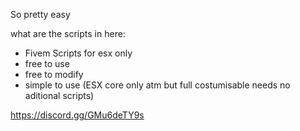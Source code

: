 So pretty easy

what are the scripts in here:
- Fivem Scripts for esx only
- free to use
- free to modify
- simple to use (ESX core only atm but full costumisable needs no aditional scripts)

https://discord.gg/GMu6deTY9s
